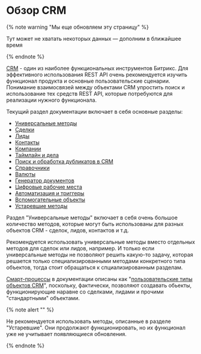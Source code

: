 # Обзор CRM

{% note warning "Мы еще обновляем эту страницу" %}

Тут может не хватать некоторых данных — дополним в ближайшее время

{% endnote %}

[CRM](https://helpdesk.bitrix24.ru/open/5435795/) - один из наиболее функциональных инструментов Битрикс. Для эффективного использования REST API очень рекомендуется изучить функционал продукта и основные пользовательские сценарии. Понимание взаимосвязей между объектами CRM упростить поиск и использование тех средств REST API, которые потребуются для реализации нужного функционала.

Текущий раздел документации включает в себя основные разделы:

- [Универсальные методы](./universal/index.md)
- [Сделки](./deals/index.md)
- [Лиды](./leads/index.md)
- [Контакты](./contacts/index.md)
- [Компании](./companies/index.md)
- [Таймлайн и дела](./timeline/index.md)
- [Поиск и обработка дубликатов в CRM](./duplicates/index.md)
- [Справочники](./status/index.md)
- [Валюты](./currency/index.md)
- [Генератор документов](./document-generator/index.md)
- [Цифровые рабочие места](./automated-solution/index.md)
- [Автоматизация и триггеры](./automation/index.md)
- [Вспомогательные объекты](./auxiliary/index.md)
- [Устаревшие методы](./outdated/index.md)

Раздел "Универсальные методы" включает в себя очень большое количество методов, которые могут быть использованы для разных объектов CRM - сделок, лидов, контактов и т.д. 

Рекомендуется использовать универсальные методы вместо отдельных методов для сделок или лидов, например. И только если универсальные методы не позволяют решить какую-то задачу, которая решается только специализированными методами конкретного типа объектов, тогда стоит обращаться к спциализированным разделам.

[Смарт-процессы](https://helpdesk.bitrix24.ru/open/18913880/) в документации описаны как "[пользовательские типы объектов CRM](./universal/user-defined-object-types/index.md)", поскольку, фактически, позволяют создавать обьекты, функционирующие наравне со сделками, лидами и прочими "стандартными" объектами.

{% note alert "" %}

Не рекомендуется использовать методы, описанные в разделе "Устаревшие". Они продолжают функционировать, но их функционал уже не учитывает появляющиеся обновления.

{% endnote %}